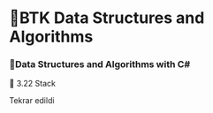 <h1 align="left">🚀BTK Data Structures and Algorithms</h1>

###

<h3 align="left">📝Data Structures and Algorithms with C#</h3>
<p align ="left"> 📝 3.22 Stack<T> </p>
<p align ="left"> Tekrar edildi</p>

###
